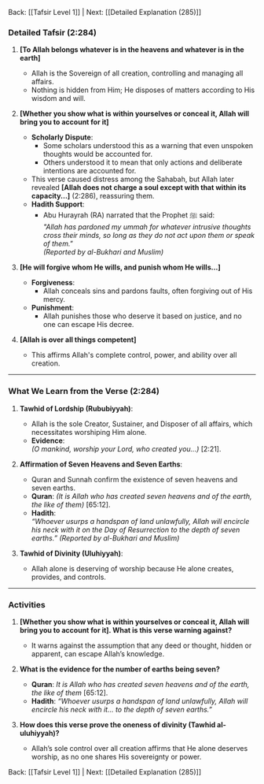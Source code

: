 Back: [[Tafsir Level 1]] | Next: [[Detailed Explanation (285)]]

### **Detailed Tafsir (2:284)**  

1. **[To Allah belongs whatever is in the heavens and whatever is in the earth]**  
   - Allah is the Sovereign of all creation, controlling and managing all affairs.  
   - Nothing is hidden from Him; He disposes of matters according to His wisdom and will.  

2. **[Whether you show what is within yourselves or conceal it, Allah will bring you to account for it]**  
   - **Scholarly Dispute**:  
     - Some scholars understood this as a warning that even unspoken thoughts would be accounted for.  
     - Others understood it to mean that only actions and deliberate intentions are accounted for.  
   - This verse caused distress among the Sahabah, but Allah later revealed **[Allah does not charge a soul except with that within its capacity...]** (2:286), reassuring them.  
   - **Hadith Support**:  
     - Abu Hurayrah (RA) narrated that the Prophet ﷺ said:  
       *"Allah has pardoned my ummah for whatever intrusive thoughts cross their minds, so long as they do not act upon them or speak of them."*  
       *(Reported by al-Bukhari and Muslim)*  

3. **[He will forgive whom He wills, and punish whom He wills...]**  
   - **Forgiveness**:  
     - Allah conceals sins and pardons faults, often forgiving out of His mercy.  
   - **Punishment**:  
     - Allah punishes those who deserve it based on justice, and no one can escape His decree.  

4. **[Allah is over all things competent]**  
   - This affirms Allah's complete control, power, and ability over all creation.  

---

### **What We Learn from the Verse (2:284)**  

1. **Tawhid of Lordship (Rububiyyah)**:  
   - Allah is the sole Creator, Sustainer, and Disposer of all affairs, which necessitates worshiping Him alone.  
   - **Evidence**:  
     *(O mankind, worship your Lord, who created you...)* [2:21].  

2. **Affirmation of Seven Heavens and Seven Earths**:  
   - Quran and Sunnah confirm the existence of seven heavens and seven earths.  
   - **Quran**: *(It is Allah who has created seven heavens and of the earth, the like of them)* [65:12].  
   - **Hadith**:  
     *“Whoever usurps a handspan of land unlawfully, Allah will encircle his neck with it on the Day of Resurrection to the depth of seven earths.”* *(Reported by al-Bukhari and Muslim)*  

3. **Tawhid of Divinity (Uluhiyyah)**:  
   - Allah alone is deserving of worship because He alone creates, provides, and controls.  

---

### **Activities**  

1. **[Whether you show what is within yourselves or conceal it, Allah will bring you to account for it]. What is this verse warning against?**  
   - It warns against the assumption that any deed or thought, hidden or apparent, can escape Allah’s knowledge.  

2. **What is the evidence for the number of earths being seven?**  
   - **Quran**: *It is Allah who has created seven heavens and of the earth, the like of them* [65:12].  
   - **Hadith**: *“Whoever usurps a handspan of land unlawfully, Allah will encircle his neck with it... to the depth of seven earths.”*  

3. **How does this verse prove the oneness of divinity (Tawhid al-uluhiyyah)?**  
   - Allah’s sole control over all creation affirms that He alone deserves worship, as no one shares His sovereignty or power.  

Back: [[Tafsir Level 1]] | Next: [[Detailed Explanation (285)]]